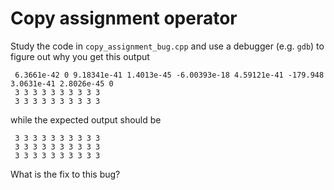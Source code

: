 # Copy assignment operator

Study the code in `copy_assignment_bug.cpp` and use a debugger (e.g. `gdb`) to
figure out why you get this output

```text
 6.3661e-42 0 9.18341e-41 1.4013e-45 -6.00393e-18 4.59121e-41 -179.948 3.0631e-41 2.8026e-45 0
 3 3 3 3 3 3 3 3 3 3
 3 3 3 3 3 3 3 3 3 3
```

while the expected output should be

```text
 3 3 3 3 3 3 3 3 3 3
 3 3 3 3 3 3 3 3 3 3
 3 3 3 3 3 3 3 3 3 3
```

What is the fix to this bug?
